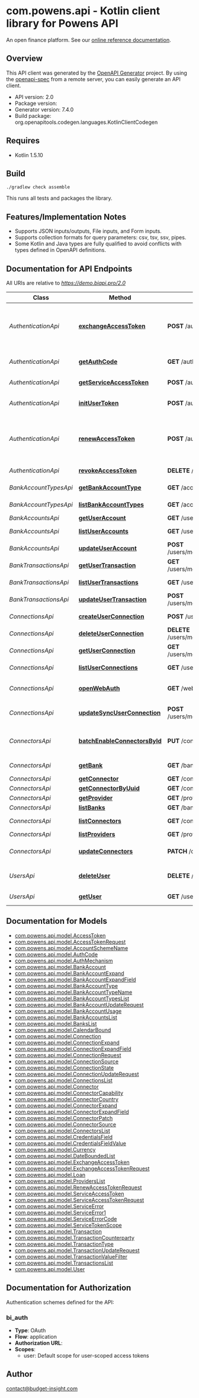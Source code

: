 # com.powens.api - Kotlin client library for Powens API

An open finance platform. See our [online reference documentation](https://docs.budget-insight.com/reference).


## Overview
This API client was generated by the [OpenAPI Generator](https://openapi-generator.tech) project.  By using the [openapi-spec](https://github.com/OAI/OpenAPI-Specification) from a remote server, you can easily generate an API client.

- API version: 2.0
- Package version: 
- Generator version: 7.4.0
- Build package: org.openapitools.codegen.languages.KotlinClientCodegen

## Requires

* Kotlin 1.5.10

## Build

```
./gradlew check assemble
```

This runs all tests and packages the library.

## Features/Implementation Notes

* Supports JSON inputs/outputs, File inputs, and Form inputs.
* Supports collection formats for query parameters: csv, tsv, ssv, pipes.
* Some Kotlin and Java types are fully qualified to avoid conflicts with types defined in OpenAPI definitions.


<a id="documentation-for-api-endpoints"></a>
## Documentation for API Endpoints

All URIs are relative to *https://demo.biapi.pro/2.0*

Class | Method | HTTP request | Description
------------ | ------------- | ------------- | -------------
*AuthenticationApi* | [**exchangeAccessToken**](docs/AuthenticationApi.md#exchangeaccesstoken) | **POST** /auth/token/access | Exchange a temporary code for a permanent user access token
*AuthenticationApi* | [**getAuthCode**](docs/AuthenticationApi.md#getauthcode) | **GET** /auth/token/code | Generate a temporary code
*AuthenticationApi* | [**getServiceAccessToken**](docs/AuthenticationApi.md#getserviceaccesstoken) | **POST** /auth/token | Generate a service token
*AuthenticationApi* | [**initUserToken**](docs/AuthenticationApi.md#initusertoken) | **POST** /auth/init | Create a new anonymous user
*AuthenticationApi* | [**renewAccessToken**](docs/AuthenticationApi.md#renewaccesstoken) | **POST** /auth/renew | Generate a new permanent access token for an existing user
*AuthenticationApi* | [**revokeAccessToken**](docs/AuthenticationApi.md#revokeaccesstoken) | **DELETE** /auth/token | Revoke an access token
*BankAccountTypesApi* | [**getBankAccountType**](docs/BankAccountTypesApi.md#getbankaccounttype) | **GET** /account_types/{typeId} | Bank account type
*BankAccountTypesApi* | [**listBankAccountTypes**](docs/BankAccountTypesApi.md#listbankaccounttypes) | **GET** /account_types | List bank account types
*BankAccountsApi* | [**getUserAccount**](docs/BankAccountsApi.md#getuseraccount) | **GET** /users/me/accounts/{accountId} | Bank account
*BankAccountsApi* | [**listUserAccounts**](docs/BankAccountsApi.md#listuseraccounts) | **GET** /users/me/accounts | List bank accounts
*BankAccountsApi* | [**updateUserAccount**](docs/BankAccountsApi.md#updateuseraccount) | **POST** /users/me/accounts/{accountId} | Update a bank account
*BankTransactionsApi* | [**getUserTransaction**](docs/BankTransactionsApi.md#getusertransaction) | **GET** /users/me/transactions/{transactionId} | Get a bank transaction
*BankTransactionsApi* | [**listUserTransactions**](docs/BankTransactionsApi.md#listusertransactions) | **GET** /users/me/transactions | List bank transactions
*BankTransactionsApi* | [**updateUserTransaction**](docs/BankTransactionsApi.md#updateusertransaction) | **POST** /users/me/transactions/{transactionId} | Update a bank transaction
*ConnectionsApi* | [**createUserConnection**](docs/ConnectionsApi.md#createuserconnection) | **POST** /users/me/connections | Add a connection
*ConnectionsApi* | [**deleteUserConnection**](docs/ConnectionsApi.md#deleteuserconnection) | **DELETE** /users/me/connections/{connectionId} | Delete a connection
*ConnectionsApi* | [**getUserConnection**](docs/ConnectionsApi.md#getuserconnection) | **GET** /users/me/connections/{connectionId} | Connection
*ConnectionsApi* | [**listUserConnections**](docs/ConnectionsApi.md#listuserconnections) | **GET** /users/me/connections | List connections
*ConnectionsApi* | [**openWebAuth**](docs/ConnectionsApi.md#openwebauth) | **GET** /webauth | Open the connector webview
*ConnectionsApi* | [**updateSyncUserConnection**](docs/ConnectionsApi.md#updatesyncuserconnection) | **POST** /users/me/connections/{connectionId} | Update and/or sync a connection
*ConnectorsApi* | [**batchEnableConnectorsById**](docs/ConnectorsApi.md#batchenableconnectorsbyid) | **PUT** /connectors/{connectorIds} | Batch enable/disable connectors (deprecated)
*ConnectorsApi* | [**getBank**](docs/ConnectorsApi.md#getbank) | **GET** /banks/{connectorId} | Bank connector
*ConnectorsApi* | [**getConnector**](docs/ConnectorsApi.md#getconnector) | **GET** /connectors/{connectorId} | Connector
*ConnectorsApi* | [**getConnectorByUuid**](docs/ConnectorsApi.md#getconnectorbyuuid) | **GET** /connectors/{connectorUuid} | Connector
*ConnectorsApi* | [**getProvider**](docs/ConnectorsApi.md#getprovider) | **GET** /providers/{connectorId} | Get a provider
*ConnectorsApi* | [**listBanks**](docs/ConnectorsApi.md#listbanks) | **GET** /banks | List banks
*ConnectorsApi* | [**listConnectors**](docs/ConnectorsApi.md#listconnectors) | **GET** /connectors | List connectors
*ConnectorsApi* | [**listProviders**](docs/ConnectorsApi.md#listproviders) | **GET** /providers | List providers
*ConnectorsApi* | [**updateConnectors**](docs/ConnectorsApi.md#updateconnectors) | **PATCH** /connectors | Batch enable/disable connectors
*UsersApi* | [**deleteUser**](docs/UsersApi.md#deleteuser) | **DELETE** /users/me | Delete the authenticated user
*UsersApi* | [**getUser**](docs/UsersApi.md#getuser) | **GET** /users/me | Authenticated user


<a id="documentation-for-models"></a>
## Documentation for Models

 - [com.powens.api.model.AccessToken](docs/AccessToken.md)
 - [com.powens.api.model.AccessTokenRequest](docs/AccessTokenRequest.md)
 - [com.powens.api.model.AccountSchemeName](docs/AccountSchemeName.md)
 - [com.powens.api.model.AuthCode](docs/AuthCode.md)
 - [com.powens.api.model.AuthMechanism](docs/AuthMechanism.md)
 - [com.powens.api.model.BankAccount](docs/BankAccount.md)
 - [com.powens.api.model.BankAccountExpand](docs/BankAccountExpand.md)
 - [com.powens.api.model.BankAccountExpandField](docs/BankAccountExpandField.md)
 - [com.powens.api.model.BankAccountType](docs/BankAccountType.md)
 - [com.powens.api.model.BankAccountTypeName](docs/BankAccountTypeName.md)
 - [com.powens.api.model.BankAccountTypesList](docs/BankAccountTypesList.md)
 - [com.powens.api.model.BankAccountUpdateRequest](docs/BankAccountUpdateRequest.md)
 - [com.powens.api.model.BankAccountUsage](docs/BankAccountUsage.md)
 - [com.powens.api.model.BankAccountsList](docs/BankAccountsList.md)
 - [com.powens.api.model.BanksList](docs/BanksList.md)
 - [com.powens.api.model.CalendarBound](docs/CalendarBound.md)
 - [com.powens.api.model.Connection](docs/Connection.md)
 - [com.powens.api.model.ConnectionExpand](docs/ConnectionExpand.md)
 - [com.powens.api.model.ConnectionExpandField](docs/ConnectionExpandField.md)
 - [com.powens.api.model.ConnectionRequest](docs/ConnectionRequest.md)
 - [com.powens.api.model.ConnectionSource](docs/ConnectionSource.md)
 - [com.powens.api.model.ConnectionState](docs/ConnectionState.md)
 - [com.powens.api.model.ConnectionUpdateRequest](docs/ConnectionUpdateRequest.md)
 - [com.powens.api.model.ConnectionsList](docs/ConnectionsList.md)
 - [com.powens.api.model.Connector](docs/Connector.md)
 - [com.powens.api.model.ConnectorCapability](docs/ConnectorCapability.md)
 - [com.powens.api.model.ConnectorCountry](docs/ConnectorCountry.md)
 - [com.powens.api.model.ConnectorExpand](docs/ConnectorExpand.md)
 - [com.powens.api.model.ConnectorExpandField](docs/ConnectorExpandField.md)
 - [com.powens.api.model.ConnectorPatch](docs/ConnectorPatch.md)
 - [com.powens.api.model.ConnectorSource](docs/ConnectorSource.md)
 - [com.powens.api.model.ConnectorsList](docs/ConnectorsList.md)
 - [com.powens.api.model.CredentialsField](docs/CredentialsField.md)
 - [com.powens.api.model.CredentialsFieldValue](docs/CredentialsFieldValue.md)
 - [com.powens.api.model.Currency](docs/Currency.md)
 - [com.powens.api.model.DateBoundedList](docs/DateBoundedList.md)
 - [com.powens.api.model.ExchangeAccessToken](docs/ExchangeAccessToken.md)
 - [com.powens.api.model.ExchangeAccessTokenRequest](docs/ExchangeAccessTokenRequest.md)
 - [com.powens.api.model.Loan](docs/Loan.md)
 - [com.powens.api.model.ProvidersList](docs/ProvidersList.md)
 - [com.powens.api.model.RenewAccessTokenRequest](docs/RenewAccessTokenRequest.md)
 - [com.powens.api.model.ServiceAccessToken](docs/ServiceAccessToken.md)
 - [com.powens.api.model.ServiceAccessTokenRequest](docs/ServiceAccessTokenRequest.md)
 - [com.powens.api.model.ServiceError](docs/ServiceError.md)
 - [com.powens.api.model.ServiceError1](docs/ServiceError1.md)
 - [com.powens.api.model.ServiceErrorCode](docs/ServiceErrorCode.md)
 - [com.powens.api.model.ServiceTokenScope](docs/ServiceTokenScope.md)
 - [com.powens.api.model.Transaction](docs/Transaction.md)
 - [com.powens.api.model.TransactionCounterparty](docs/TransactionCounterparty.md)
 - [com.powens.api.model.TransactionType](docs/TransactionType.md)
 - [com.powens.api.model.TransactionUpdateRequest](docs/TransactionUpdateRequest.md)
 - [com.powens.api.model.TransactionValueFilter](docs/TransactionValueFilter.md)
 - [com.powens.api.model.TransactionsList](docs/TransactionsList.md)
 - [com.powens.api.model.User](docs/User.md)


<a id="documentation-for-authorization"></a>
## Documentation for Authorization


Authentication schemes defined for the API:
<a id="bi_auth"></a>
### bi_auth

- **Type**: OAuth
- **Flow**: application
- **Authorization URL**: 
- **Scopes**: 
  - user: Default scope for user-scoped access tokens



## Author

contact@budget-insight.com
